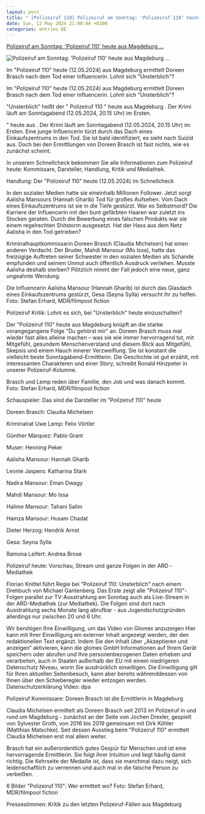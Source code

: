 ```yaml
---
layout: post
title: " [Polizeiruf 110] Polizeiruf am Sonntag: 'Polizeiruf 110' heute aus Magdeburg ..."
date: Sun, 12 May 2024 21:00:00 +0200
categories: entries DE
---
```

[Polizeiruf am Sonntag: 'Polizeiruf 110' heute aus Magdeburg ...](https://www.augsburger-allgemeine.de/panorama/tv/polizeiruf-am-sonntag-polizeiruf-110-heute-aus-magdeburg-unsterblich-im-schnellcheck-id70730256.html)

![Polizeiruf am Sonntag: 'Polizeiruf 110' heute aus Magdeburg ...](https://www.augsburger-allgemeine.de/img/bilder/crop70730511/154360408-cv16_9-w1200-owebp/5-Polizeiruf-110-Unsterblich?t=.jpg)

Im "Polizeiruf 110" heute (12.05.2024) aus Magdeburg ermittelt Doreen Brasch nach dem Tod einer Influencerin. Lohnt sich "Unsterblich"?

Im "Polizeiruf 110" heute (12.05.2024) aus Magdeburg ermittelt Doreen Brasch nach dem Tod einer Influencerin. Lohnt sich "Unsterblich"?

"Unsterblich" heißt der " Polizeiruf 110 " heute aus Magdeburg . Der Krimi läuft am Sonntagabend (12.05.2024, 20.15 Uhr) im Ersten.



" heute aus . Der Krimi läuft am Sonntagabend (12.05.2024, 20.15 Uhr) im Ersten. Eine junge Influencerin türzt durch das Dach eines Einkaufszentrums in den Tod. Sie ist bald identifiziert, es sieht nach Suizid aus. Doch bei den Ermittlungen von Doreen Brasch ist fast nichts, wie es zunächst scheint.

In unserem Schnellcheck bekommen Sie alle Informationen zum Polizeiruf heute: Kommissare, Darsteller, Handlung, Kritik und Mediathek.

Handlung: Der "Polizeiruf 110" heute (12.05.2024) im Schnellcheck

In den sozialen Medien hatte sie eineinhalb Millionen Follower. Jetzt sorgt Aalisha Mansours (Hannah Gharib) Tod für großes Aufsehen. Vom Dach eines Einkaufszentrums ist sie in die Tiefe gestürzt. War es Selbstmord? Die Karriere der Influencerin mit den bunt gefärbten Haaren war zuletzt ins Stocken geraten. Durch die Bewerbung eines falschen Produkts war sie einem regelrechten Shitstorm ausgesetzt. Hat der Hass aus dem Netz Aalisha in den Tod getrieben?

Kriminalhauptkommissarin Doreen Brasch (Claudia Michelsen) hat einen anderen Verdacht: Der Bruder, Mahdi Mansour (Mo Issa), hatte das freizügige Auftreten seiner Schwester in den sozialen Medien als Schande empfunden und seinem Unmut auch öffentlich Ausdruck verliehen. Musste Aalisha deshalb sterben? Plötzlich nimmt der Fall jedoch eine neue, ganz ungeahnte Wendung.

Die Influencerin Aalisha Mansour (Hannah Gharib) ist durch das Glasdach eines Einkaufszentrums gestürzt, Gesa (Seyna Sylla) versucht ihr zu helfen. Foto: Stefan Erhard, MDR/filmpool fiction

Polizeiruf Kritik: Lohnt es sich, bei "Unsterblich" heute einzuschalten?

Der "Polizeiruf 110" heute aus Magdeburg knüpft an die starke vorangegangene Folge "Du gehörst mir" an. Doreen Brasch muss mal wieder fast alles alleine machen – was sie wie immer hervorragend tut, mit Mitgefühl, gesundem Menschenverstand und diesem Blick aus Mitgefühl, Skepsis und einem Hauch innerer Verzweiflung. Sie ist konstant die vielleicht beste Sonntagabend-Ermittlerin. Die Geschichte ist gut erzählt, mit interessanten Charakteren und einer Story, schreibt Ronald Hinzpeter in unserer Polizeiruf-Kolumne.

Brasch und Lemp reden über Familie, den Job und was danach kommt. Foto: Stefan Erhard, MDR/filmpool fiction

Schauspieler: Das sind die Darsteller im "Polizeiruf 110" heute

Doreen Brasch: Claudia Michelsen

Kriminalrat Uwe Lemp: Felix Vörtler

Günther Márquez: Pablo Grant

Muser: Henning Peker

Aalisha Mansour: Hannah Gharib

Leonie Jaspers: Katharina Stark

Nadira Mansour: Eman Dwagy

Mahdi Mansour: Mo Issa

Halime Mansour: Tahani Salim

Hamza Mansour: Husam Chadat

Dieter Herzog: Hendrik Arnst

Gesa: Seyna Sylla

Ramona Leifert: Andrea Brose

Polizeiruf heute: Vorschau, Stream und ganze Folgen in der ARD -Mediathek

Florian Knittel führt Regie bei "Polizeiruf 110: Unsterblich" nach einem Drehbuch von Michael Gantenberg. Das Erste zeigt alle "Polizeiruf 110"-Folgen parallel zur TV-Ausstrahlung am Sonntag auch als Live-Stream in der ARD-Mediathek (zur Mediathek). Die Folgen sind dort nach Ausstrahlung sechs Monate lang abrufbar - aus Jugendschutzgründen allerdings nur zwischen 20 und 6 Uhr.

Wir benötigen Ihre Einwilligung, um das Video von Glomex anzuzeigen Hier kann mit Ihrer Einwilligung ein externer Inhalt angezeigt werden, der den redaktionellen Text ergänzt. Indem Sie den Inhalt über „Akzeptieren und anzeigen“ aktivieren, kann die glomex GmbH Informationen auf Ihrem Gerät speichern oder abrufen und Ihre personenbezogenen Daten erheben und verarbeiten, auch in Staaten außerhalb der EU mit einem niedrigeren Datenschutz Niveau, worin Sie ausdrücklich einwilligen. Die Einwilligung gilt für Ihren aktuellen Seitenbesuch, kann aber bereits währenddessen von Ihnen über den Schieberegler wieder entzogen werden. Datenschutzerklärung Video: dpa

Polizeiruf Kommissare: Doreen Brasch ist die Ermittlerin in Magdeburg

Claudia Michelsen ermittelt als Doreen Brasch seit 2013 im Polizeiruf in und rund um Magdeburg - zunächst an der Seite von Jochen Drexler, gespielt von Sylvester Groth, von 2016 bis 2019 gemeinsam mit Dirk Köhler (Matthias Matschke). Seit dessen Ausstieg beim "Polizeiruf 110" ermittelt Claudia Michelsen erst mal allein weiter.

Brasch hat ein außerordentlich gutes Gespür für Menschen und ist eine hervorragende Ermittlerin. Sie folgt ihrer Intuition und liegt häufig damit richtig. Die Kehrseite der Medaille ist, dass sie manchmal dazu neigt, sich leidenschaftlich zu verrennen und auch mal in die falsche Person zu verbeißen.

6 Bilder "Polizeiruf 110": Wer ermittelt wo? Foto: Stefan Erhard, MDR/filmpool fiction

Pressestimmen: Kritik zu den letzten Polizeiruf-Fällen aus Magdeburg

